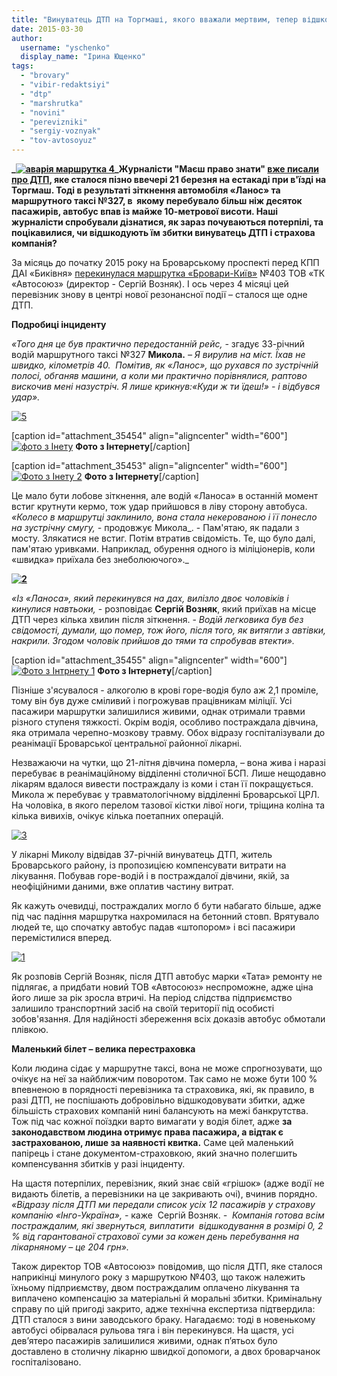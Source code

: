 ```yaml
---
title: "Винуватець ДТП на Торгмаші, якого вважали мертвим, тепер відшкодовує лікування постраждалим"
date: 2015-03-30
author: 
  username: "yschenko"
  display_name: "Ірина Ющенко"
tags: 
  - "brovary"
  - "vibir-redaktsiyi"
  - "dtp"
  - "marshrutka"
  - "novini"
  - "perevizniki"
  - "sergiy-voznyak"
  - "tov-avtosoyuz"
---
```


**_[![аварія маршрутка 4](https://mpz.brovary.org/wp-content/uploads/2015/03/avariya-marshrutka-4.jpg)](https://mpz.brovary.org/wp-content/uploads/2015/03/avariya-marshrutka-4.jpg)_Журналісти "Маєш право знати" [вже писали про ДТП](https://mpz.brovary.org/dtp-u-brovarah-marshrutka-iz-14-lyudmi-viletila-z-mostu-cherez-p-yanogo-vodiya-lanosa/), яке сталося пізно ввечері 21 березня на естакаді при в'їзді на Торгмаш. Тоді в результаті зіткнення автомобіля «Ланос» та маршрутного таксі №327, в  якому перебувало більш ніж десяток пасажирів, автобус впав із майже 10-метрової висоти. Наші журналісти спробували дізнатися, як зараз почуваються потерпілі, та поцікавилися, чи відшкодують їм збитки винуватець ДТП і страхова компанія?**

За місяць до початку 2015 року на Броварському проспекті перед КПП ДАІ «Биківня» [перекинулася маршрутка «Бровари-Київ»](https://mpz.brovary.org/slidami-dtp-naskilki-bezpechno-yizditi-v-brovarskih-marshrutkah-ta-chi-kompensuyutsya-zbitki-poterpilim-u-razi-avariyi/) №403 ТОВ «ТК «Автосоюз» (директор - Сергій Возняк). І ось через 4 місяці цей перевізник знову в центрі нової резонансної події – сталося ще одне ДТП.

**Подробиці інциденту**

_«Того дня це був практично передостанній рейс, -_ згадує 33-річний водій маршрутного таксі №327 **Микола.** _– Я вирулив на міст. Їхав не швидко, кілометрів 40.  Помітив, як «Ланос», що рухався по зустрічній полосі, обганяв машини, а коли ми практично порівнялися, раптово вискочив мені назустріч. Я лише крикнув:«Куди ж ти їдеш!» - і відбувся удар»._

[![5](https://mpz.brovary.org/wp-content/uploads/2015/03/52.jpg)](https://mpz.brovary.org/wp-content/uploads/2015/03/52.jpg)

\[caption id="attachment\_35454" align="aligncenter" width="600"\][![фото з Інету](https://mpz.brovary.org/wp-content/uploads/2015/03/foto-z-Inetu.jpg)](https://mpz.brovary.org/wp-content/uploads/2015/03/foto-z-Inetu.jpg) **Фото з Інтернету**\[/caption\]

\[caption id="attachment\_35453" align="aligncenter" width="600"\][![Фото з Інету 2](https://mpz.brovary.org/wp-content/uploads/2015/03/Foto-z-Inetu-2.jpg)](https://mpz.brovary.org/wp-content/uploads/2015/03/Foto-z-Inetu-2.jpg) **Фото з Інтернету**\[/caption\]

Це мало бути лобове зіткнення, але водій «Ланоса» в останній момент встиг крутнути кермо, тож удар прийшовся в ліву сторону автобуса. _«Колесо в маршрутці заклинило, вона стала некерованою і її понесло на зустрічну смугу, -_ продовжує Микола_. - Пам'ятаю, як падали з мосту. Злякатися не встиг. Потім втратив свідомість. Те, що було далі, пам'ятаю уривками. Наприклад, обурення одного із міліціонерів, коли «швидка» приїхала без знеболюючого»._

**[![2](https://mpz.brovary.org/wp-content/uploads/2015/03/23.jpg)](https://mpz.brovary.org/wp-content/uploads/2015/03/23.jpg)**

_«Із «Ланоса», який перекинувся на дах, вилізло двоє чоловіків і кинулися навтьоки,_ - розповідає **Сергій Возняк**, який приїхав на місце ДТП через кілька хвилин після зіткнення. - _Водій легковика був без свідомості, думали, що помер, тож його, після того, як витягли з автівки, накрили. Згодом чоловік прийшов до тями та спробував втекти»._

\[caption id="attachment\_35455" align="aligncenter" width="600"\][![Фото з Інтрнету 1](https://mpz.brovary.org/wp-content/uploads/2015/03/Fto-z-Inetu-1.jpg)](https://mpz.brovary.org/wp-content/uploads/2015/03/Fto-z-Inetu-1.jpg) **Фото з Інтернету**\[/caption\]

Пізніше з'ясувалося - алкоголю в крові горе-водія було аж 2,1 проміле, тому він був дуже сміливий і погрожував працівникам міліції. Усі пасажири маршрутки залишилися живими, однак отримали травми різного ступеня тяжкості. Окрім водія, особливо постраждала дівчина, яка отримала черепно-мозкову травму. Обох відразу госпіталізували до реанімації Броварської центральної районної лікарні.

Незважаючи на чутки, що 21-літня дівчина померла, – вона жива і наразі перебуває в реанімаційному відділенні столичної БСП. Лише нещодавно лікарям вдалося вивести постраждалу із коми і стан її покращується. Микола ж перебуває у травматологічному відділенні Броварської ЦРЛ. На чоловіка, в якого перелом тазової кістки лівої ноги, тріщина коліна та кілька вивихів, очікує кілька поетапних операцій.

[![3](https://mpz.brovary.org/wp-content/uploads/2015/03/32.jpg)](https://mpz.brovary.org/wp-content/uploads/2015/03/32.jpg)

У лікарні Миколу відвідав 37-річній винуватець ДТП, житель Броварського району, із пропозицією компенсувати витрати на лікування. Побував горе-водій і в постраждалої дівчини, якій, за неофіційними даними, вже оплатив частину витрат.

Як кажуть очевидці, постраждалих могло б бути набагато більше, адже під час падіння маршрутка нахромилася на бетонний стовп. Врятувало людей те, що спочатку автобус падав «штопором» і всі пасажири перемістилися вперед.

[![1](https://mpz.brovary.org/wp-content/uploads/2015/03/17.jpg)](https://mpz.brovary.org/wp-content/uploads/2015/03/17.jpg)

Як розповів Сергій Возняк, після ДТП автобус марки «Тата» ремонту не підлягає, а придбати новий ТОВ «Автосоюз» неспроможне, адже ціна його лише за рік зросла втричі. На період слідства підприємство залишило транспортний засіб на своїй території під особисті зобов'язання. Для надійності збереження всіх доказів автобус обмотали плівкою.

**Маленький білет – велика перестраховка**

Коли людина сідає у маршрутне таксі, вона не може спрогнозувати, що очікує на неї за найближчим поворотом. Так само не може бути 100 % впевненою в порядності перевізника та страховика, які, як правило, в разі ДТП, не поспішають добровільно відшкодовувати збитки, адже більшість страхових компаній нині балансують на межі банкрутства. Тож під час кожної поїздки варто вимагати у водія білет, адже **за законодавством людина отримує права пасажира, а відтак є застрахованою, лише за наявності квитка.** Саме цей маленький папірець і стане документом-страховкою, який значно полегшить компенсування збитків у разі інциденту.

На щастя потерпілих, перевізник, який знає свій «грішок» (адже водії не видають білетів, а перевізники на це закривають очі), вчинив порядно. _«Відразу після ДТП ми передали список усіх 12 пасажирів у страхову компанію «Інго-Україна», -_ каже  Сергій Возняк. _-  Компанія готова всім постраждалим, які звернуться, виплатити  відшкодування в розмірі 0, 2 % від гарантованої страхової суми за кожен день перебування на лікарняному – це 204 грн»._

Також директор ТОВ «Автосоюз» повідомив, що після ДТП, яке сталося наприкінці минулого року з маршруткою №403, що також належить їхньому підприємству, двом постраждалим оплачено лікування та виплачено компенсацію за матеріальні й моральні збитки. Кримінальну справу по цій пригоді закрито, адже технічна експертиза підтвердила: ДТП сталося з вини заводського браку. Нагадаємо: тоді в новенькому автобусі обірвалася рульова тяга і він перекинувся. На щастя, усі дев’ятеро пасажирів залишилися живими, однак п’ятьох було доставлено в столичну лікарню швидкої допомоги, а двох броварчанок госпіталізовано.
